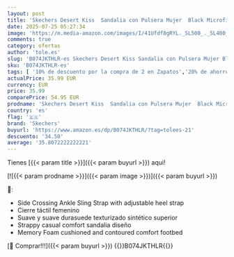 ```yaml
---
layout: post
title: 'Skechers Desert Kiss  Sandalia con Pulsera Mujer  Black Microfiber Suede/Gore Trim  37 EU'
date: 2025-07-25 05:27:34
image: 'https://m.media-amazon.com/images/I/41Ufdf8gRYL._SL500_._SL400_.jpg'
comments: true
category: ofertas
author: 'tole.es'
slug: 'B074JKTHLR-es Skechers Desert Kiss Sandalia con Pulsera Mujer Black...'
sku: 'B074JKTHLR-es'
tags: [ '10% de descuento por la compra de 2 en Zapatos','20% de ahorro en calzado','20% de ahorro en moda','Arborist Merchandising Root','Buenos precios en moda','Compre 2 y obtenga un 10 % de descuento','Compre 2 y obtenga un 10 % de descuento_Shoes1','ES Skechers PD','MFN 4','Moda','Moda Mujer','Ofertas moda','Prime Student -10% adicional en una selección de Moda','Ropa','Sandalias de vestir para mujer','Sandalias y chanclas para mujer','Self Service','Shoes','Special Features Stores','Tienda Skechers','Zapatos para mujer','Zapatos: -10% adicional en una selección de Moda','c8538d25-3af9-48d3-aeff-5f3ce5572a36_0','c8538d25-3af9-48d3-aeff-5f3ce5572a36_1','c8538d25-3af9-48d3-aeff-5f3ce5572a36_2001','c8538d25-3af9-48d3-aeff-5f3ce5572a36_2801','c8538d25-3af9-48d3-aeff-5f3ce5572a36_4101','c8538d25-3af9-48d3-aeff-5f3ce5572a36_4801','c8538d25-3af9-48d3-aeff-5f3ce5572a36_7601','c8538d25-3af9-48d3-aeff-5f3ce5572a36_8301','c8538d25-3af9-48d3-aeff-5f3ce5572a36_8401','c8538d25-3af9-48d3-aeff-5f3ce5572a36_9001','sandalia','skechers','🇪🇸', ]
actualPrice: 35.99 EUR
currency: EUR
price: 35.99
comparePrice: 54.95 EUR
prodname: 'Skechers Desert Kiss  Sandalia con Pulsera Mujer  Black Microfiber Suede/Gore Trim  37 EU'
country: 'es'
flag: '🇪🇸'
brand: 'Skechers'
buyurl: 'https://www.amazon.es/dp/B074JKTHLR/?tag=tolees-21'
descuento: '34.50'
average: '35.8072222222221'
---
```


Tienes [{{< param title >}}]({{< param buyurl >}}) aqui!

[![{{< param prodname >}}]({{< param image >}})]({{< param buyurl >}})

🔎:

- Side Crossing Ankle Sling Strap with adjustable heel strap
- Cierre táctil femenino
- Suave y suave durasuede texturizado sintético superior
- Strappy casual comfort sandalia diseño
- Memory Foam cushioned and contoured comfort footbed

[🛒 Comprar!!!]({{< param buyurl >}})
{{<world>}}B074JKTHLR{{</world>}}
